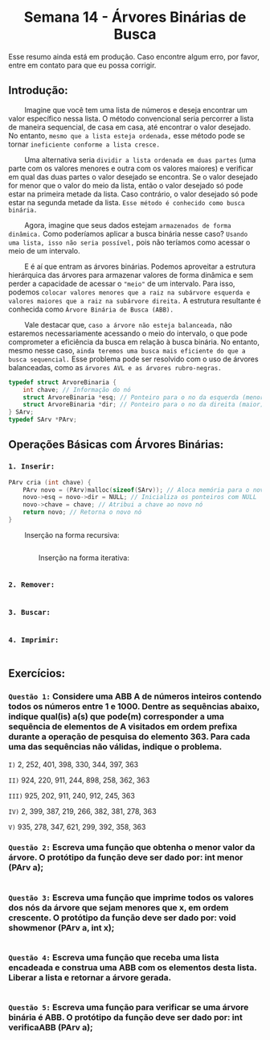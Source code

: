 <h1 align="center"> Semana 14 - Árvores Binárias de Busca </h1>

Esse resumo ainda está em produção. Caso encontre algum erro, por favor, entre em contato para que eu possa corrigir.

## Introdução:
&emsp;&emsp; Imagine que você tem uma lista de números e deseja encontrar um valor específico nessa lista. O método convencional seria percorrer a lista de maneira sequencial, de casa em casa, até encontrar o valor desejado. No entanto, `mesmo que a lista esteja ordenada,` esse método pode se tornar `ineficiente conforme a lista cresce.`

&emsp;&emsp; Uma alternativa seria `dividir a lista ordenada em duas partes` (uma parte com os valores menores e outra com os valores maiores) e verificar em qual das duas partes o valor desejado se encontra. Se o valor desejado for menor que o valor do meio da lista, então o valor desejado só pode estar na primeira metade da lista. Caso contrário, o valor desejado só pode estar na segunda metade da lista. `Esse método é conhecido como busca binária.`

&emsp;&emsp; Agora, imagine que seus dados estejam `armazenados de forma dinâmica.` Como poderíamos aplicar a busca binária nesse caso? `Usando uma lista, isso não seria possível,` pois não teríamos como acessar o meio de um intervalo.

&emsp;&emsp; E é aí que entram as árvores binárias. Podemos aproveitar a estrutura hierárquica das árvores para armazenar valores de forma dinâmica e sem perder a capacidade de acessar o `"meio"` de um intervalo. Para isso, podemos `colocar valores menores que a raiz na subárvore esquerda e valores maiores que a raiz na subárvore direita.` A estrutura resultante é conhecida como `Árvore Binária de Busca (ABB).`

&emsp;&emsp; Vale destacar que, `caso a árvore não esteja balanceada,` não estaremos necessariamente acessando o meio do intervalo, o que pode comprometer a eficiência da busca em relação à busca binária. No entanto, mesmo nesse caso, `ainda teremos uma busca mais eficiente do que a busca sequencial.` Esse problema pode ser resolvido com o uso de árvores balanceadas, como as `árvores AVL e as árvores rubro-negras.`

~~~c
typedef struct ArvoreBinaria {
	int chave; // Informação do nó
	struct ArvoreBinaria *esq; // Ponteiro para o no da esquerda (menor)
	struct ArvoreBinaria *dir; // Ponteiro para o no da direita (maior)
} SArv;
typedef SArv *PArv;
~~~


## Operações Básicas com Árvores Binárias:
### `1. Inserir:`
~~~c
PArv cria (int chave) {
	PArv novo = (PArv)malloc(sizeof(SArv)); // Aloca memória para o novo nó
	novo->esq = novo->dir = NULL; // Inicializa os ponteiros com NULL
	novo->chave = chave; // Atribui a chave ao novo nó
	return novo; // Retorna o novo nó
}
~~~
&emsp;&emsp; Inserção na forma recursiva:
~~~c
~~~

&emsp;&emsp;&emsp;&emsp; Inserção na forma iterativa:
~~~c
~~~

### `2. Remover:`
~~~c
~~~

### `3. Buscar:`
~~~c
~~~

### `4. Imprimir:`
~~~c
~~~



## Exercícios:
### `Questão 1:` Considere uma ABB A de números inteiros contendo todos os números entre 1 e 1000. Dentre as sequências abaixo, indique qual(is) a(s) que pode(m) corresponder a uma sequência de elementos de A visitados em ordem prefixa durante a operação de pesquisa do elemento 363. Para cada uma das sequências não válidas, indique o problema.
`I)` 2, 252, 401, 398, 330, 344, 397, 363

`II)` 924, 220, 911, 244, 898, 258, 362, 363

`III)` 925, 202, 911, 240, 912, 245, 363

`IV)` 2, 399, 387, 219, 266, 382, 381, 278, 363

`V)` 935, 278, 347, 621, 299, 392, 358, 363

### `Questão 2:` Escreva uma função que obtenha o menor valor da árvore. O protótipo da função deve ser dado por: int menor (PArv a);
~~~c
~~~

### `Questão 3:` Escreva uma função que imprime todos os valores dos nós da árvore que sejam menores que x, em ordem crescente. O protótipo da função deve ser dado por: void showmenor (PArv a, int x);
~~~c
~~~

### `Questão 4:` Escreva uma função que receba uma lista encadeada e construa uma ABB com os elementos desta lista. Liberar a lista e retornar a árvore gerada. 
~~~c
~~~

### `Questão 5:` Escreva uma função para verificar se uma árvore binária é ABB. O protótipo da função deve ser dado por: int verificaABB (PArv a);
~~~c
~~~
